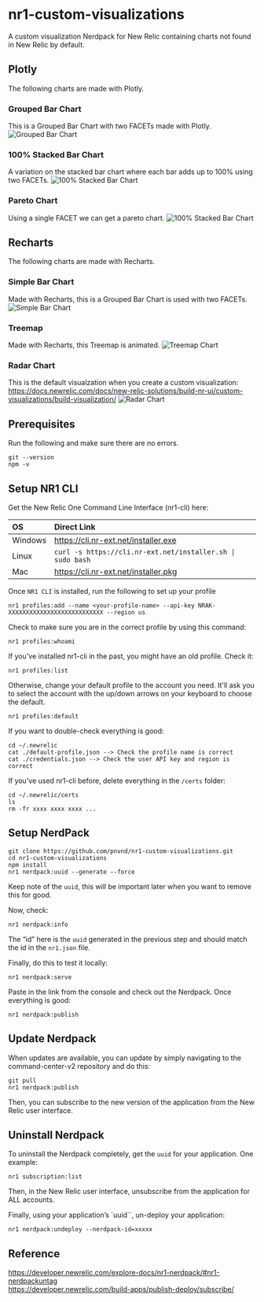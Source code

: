 # nr1-custom-visualizations
A custom visualization Nerdpack for New Relic containing charts not found in New Relic by default.

## Plotly
The following charts are made with Plotly.

### Grouped Bar Chart
This is a Grouped Bar Chart with two FACETs made with Plotly.
![Grouped Bar Chart](/visualizations/plotly-grouped-bar-chart/grouped-bar-chart.png)

### 100% Stacked Bar Chart
A variation on the stacked bar chart where each bar adds up to 100% using two FACETs.
![100% Stacked Bar Chart](/visualizations/plotly-100-stacked-bar-chart/100-stacked-bar-chart.png)

### Pareto Chart
Using a single FACET we can get a pareto chart.
![100% Stacked Bar Chart](/visualizations/plotly-pareto-chart/pareto-chart.png)

## Recharts
The following charts are made with Recharts.

### Simple Bar Chart
Made with Recharts, this is a Grouped Bar Chart is used with two FACETs.
![Simple Bar Chart](/visualizations/recharts-simple-bar-chart/simple-bar-chart.png)

### Treemap
Made with Recharts, this Treemap is animated.
![Treemap Chart](/visualizations/recharts-radar-or-treemap/treemap-chart.png)

### Radar Chart
This is the default visualzation when you create a custom visualization:  
https://docs.newrelic.com/docs/new-relic-solutions/build-nr-ui/custom-visualizations/build-visualization/
![Radar Chart](/visualizations/recharts-radar-chart/radar-chart.png)

## Prerequisites

Run the following and make sure there are no errors.

```
git --version
npm -v
```

## Setup NR1 CLI
Get the New Relic One Command Line Interface (nr1-cli) here:

| OS | Direct Link |
| :- | :---------- |
| Windows | https://cli.nr-ext.net/installer.exe |
| Linux | `curl -s https://cli.nr-ext.net/installer.sh \| sudo bash` |
| Mac | https://cli.nr-ext.net/installer.pkg |

Once `NR1 CLI` is installed, run the following to set up your profile
```
nr1 profiles:add --name <your-profile-name> --api-key NRAK-XXXXXXXXXXXXXXXXXXXXXXXXXXX --region us
```

Check to make sure you are in the correct profile by using this command:
```
nr1 profiles:whoami
```

If you've installed nr1-cli in the past, you might have an old profile. Check it:
```
nr1 profiles:list
```

Otherwise, change your default profile to the account you need. It'll ask you to select the account with the up/down arrows on your keyboard to choose the default.
```
nr1 profiles:default
```

If you want to double-check everything is good:
```
cd ~/.newrelic
cat ./default-profile.json --> Check the profile name is correct
cat ./credentials.json --> Check the user API key and region is correct
```

If you've used nr1-cli before, delete everything in the `/certs` folder:
```
cd ~/.newrelic/certs
ls
rm -fr xxxx xxxx xxxx ...
```

## Setup NerdPack

```
git clone https://github.com/pnvnd/nr1-custom-visualizations.git
cd nr1-custom-visualizations
npm install
nr1 nerdpack:uuid --generate --force
```

Keep note of the `uuid`, this will be important later when you want to remove this for good.

Now, check:
```
nr1 nerdpack:info
```
The “id” here is the `uuid` generated in the previous step and should match the id in the `nr1.json` file.

Finally, do this to test it locally:
```
nr1 nerdpack:serve
```

Paste in the link from the console and check out the Nerdpack.  Once everything is good:

```
nr1 nerdpack:publish
```

## Update Nerdpack
When updates are available, you can update by simply navigating to the command-center-v2 repository and do this:
```
git pull
nr1 nerdpack:publish
```

Then, you can subscribe to the new version of the application from the New Relic user interface.

## Uninstall Nerdpack
To uninstall the Nerdpack completely, get the `uuid` for your application. One example:
```
nr1 subscription:list
```
Then, in the New Relic user interface, unsubscribe from the application for ALL accounts.

Finally, using your application’s `uuid``, un-deploy your application:
```
nr1 nerdpack:undeploy --nerdpack-id=xxxxx
```
## Reference
https://developer.newrelic.com/explore-docs/nr1-nerdpack/#nr1-nerdpackuntag  
https://developer.newrelic.com/build-apps/publish-deploy/subscribe/

